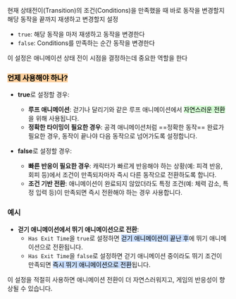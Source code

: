 
현재 상태전이(Transition)의 조건(Conditions)을 만족했을 때 바로 동작을 변경할지 해당 동작을 끝까지 재생하고 변경할지 설정

- `true`: 해당 동작을 마저 재생하고 동작을 변경한다
- `false`: Conditions를 만족하는 순간 동작을 변경한다

 이 설정은 애니메이션 상태 전이 시점을 결정하는데 중요한 역할을 한다
### <mark style="background: #FFB86CA6;">언제 사용해야 하나?</mark>

- **true**로 설정할 경우:
  - **루프 애니메이션**: 걷기나 달리기와 같은 루프 애니메이션에서 <mark style="background: #BBFABBA6;">자연스러운 전환</mark>을 위해 사용됩니다.
  - **정확한 타이밍이 필요한 경우**: 공격 애니메이션처럼 ==정확한 동작== 완료가 필요한 경우, 동작이 끝나야 다음 동작으로 넘어가도록 설정합니다.

- **false**로 설정할 경우:
  - **빠른 반응이 필요한 경우**: 캐릭터가 빠르게 반응해야 하는 상황(예: 피격 반응, 회피 등)에서 조건이 만족되자마자 즉시 다른 동작으로 전환하도록 합니다.
  - **조건 기반 전환**: 애니메이션이 완료되지 않았더라도 특정 조건(예: 체력 감소, 특정 입력 등)이 만족되면 즉시 전환해야 하는 경우 사용합니다.

### 예시
- **걷기 애니메이션에서 뛰기 애니메이션으로 전환**: 
  - `Has Exit Time`을 `true`로 설정하면 <mark style="background: #ADCCFFA6;">걷기 애니메이션이 끝난 후</mark>에 뛰기 애니메이션으로 전환됩니다.
  - `Has Exit Time`을 `false`로 설정하면 걷기 애니메이션 중이라도 뛰기 조건이 만족되면 <mark style="background: #ADCCFFA6;">즉시 뛰기 애니메이션으로 전환</mark>됩니다.

이 설정을 적절히 사용하면 애니메이션 전환이 더 자연스러워지고, 게임의 반응성이 향상될 수 있습니다.
